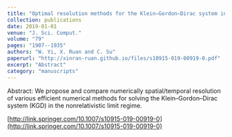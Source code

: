 ```yaml
---
title: "Optimal resolution methods for the Klein–Gordon–Dirac system in the nonrelativistic limit regime"
collection: publications
date: 2019-01-01
venue: "J. Sci. Comput."
volume: "79"
pages: "1907--1935"
authors: "W. Yi, X. Ruan and C. Su"
paperurl: "http://xinran-ruan.github.io/files/s10915-019-00919-0.pdf"
excerpt: "Abstract"
category: "manuscripts"
---
```

Abstract: We propose and compare numerically spatial/temporal resolution of various efficient numerical methods for solving the Klein–Gordon–Dirac system (KGD) in the nonrelativistic limit regime. 

[http://link.springer.com/10.1007/s10915-019-00919-0](http://link.springer.com/10.1007/s10915-019-00919-0)